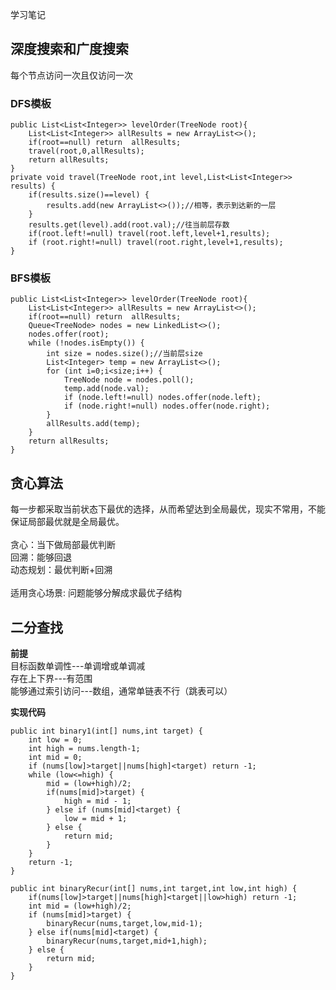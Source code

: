 学习笔记
## 深度搜索和广度搜索 ##
每个节点访问一次且仅访问一次
### DFS模板 ###

	public List<List<Integer>> levelOrder(TreeNode root){
        List<List<Integer>> allResults = new ArrayList<>();
        if(root==null) return  allResults;
        travel(root,0,allResults);
        return allResults;
    }
    private void travel(TreeNode root,int level,List<List<Integer>> results) {
        if(results.size()==level) {
            results.add(new ArrayList<>());//相等，表示到达新的一层
        }
        results.get(level).add(root.val);//往当前层存数
        if(root.left!=null) travel(root.left,level+1,results);
        if (root.right!=null) travel(root.right,level+1,results);
    }

### BFS模板 ###

	public List<List<Integer>> levelOrder(TreeNode root){
        List<List<Integer>> allResults = new ArrayList<>();
        if(root==null) return  allResults;
        Queue<TreeNode> nodes = new LinkedList<>();
        nodes.offer(root);
        while (!nodes.isEmpty()) {
            int size = nodes.size();//当前层size
            List<Integer> temp = new ArrayList<>();
            for (int i=0;i<size;i++) {
                TreeNode node = nodes.poll();
                temp.add(node.val);
                if (node.left!=null) nodes.offer(node.left);
                if (node.right!=null) nodes.offer(node.right);
            }
            allResults.add(temp);
        }
        return allResults;
    }

## 贪心算法 ##
每一步都采取当前状态下最优的选择，从而希望达到全局最优，现实不常用，不能保证局部最优就是全局最优。
<br><br>
贪心：当下做局部最优判断<br>
回溯：能够回退<br>
动态规划：最优判断+回溯<br><br>
适用贪心场景:
问题能够分解成求最优子结构

## 二分查找 ##
**前提**<br>
目标函数单调性---单调增或单调减<br>
存在上下界---有范围<br>
能够通过索引访问---数组，通常单链表不行（跳表可以）<br>

**实现代码**

	public int binary1(int[] nums,int target) {
        int low = 0;
        int high = nums.length-1;
        int mid = 0;
        if (nums[low]>target||nums[high]<target) return -1;
        while (low<=high) {
            mid = (low+high)/2;
            if(nums[mid]>target) {
                high = mid - 1;
            } else if (nums[mid]<target) {
                low = mid + 1;
            } else {
                return mid;
            }
        }
        return -1;
    }

    public int binaryRecur(int[] nums,int target,int low,int high) {
        if(nums[low]>target||nums[high]<target||low>high) return -1;
        int mid = (low+high)/2;
        if (nums[mid]>target) {
            binaryRecur(nums,target,low,mid-1);
        } else if(nums[mid]<target) {
            binaryRecur(nums,target,mid+1,high);
        } else {
            return mid;
        }
    }